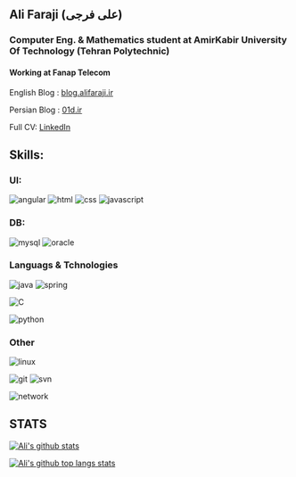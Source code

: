 ## Ali Faraji (علی فرجی)

### Computer Eng. & Mathematics student at AmirKabir University Of Technology (Tehran Polytechnic)

#### Working at Fanap Telecom

English Blog : [blog.alifaraji.ir](https://blog.alifaraji.ir/)

Persian Blog : [01d.ir](https://01d.ir/)

Full CV: [LinkedIn](https://www.linkedin.com/in/alifaraji98/)


## Skills:

### UI:

![angular](https://img.shields.io/badge/angular-red?logo=angular&style=for-the-badge "angular")
![html](https://img.shields.io/badge/html-orange?logo=html5&style=for-the-badge "html")
![css](https://img.shields.io/badge/css-green?logo=css3&style=for-the-badge "css")
![javascript](https://img.shields.io/badge/javascript-yellow?logo=javascript&style=for-the-badge "javascript")

### DB:
![mysql](https://img.shields.io/badge/mysql-gray?logo=mysql&style=for-the-badge "mysql")
![oracle](https://img.shields.io/badge/oracle-blue?logo=oracle&style=for-the-badge "oracle")

### Languags & Tchnologies
![java](https://img.shields.io/badge/java-659fc9?logo=java&style=for-the-badge "java")
![spring](https://img.shields.io/badge/spring-77a123?logo=spring&style=for-the-badge "spring")

![C](https://img.shields.io/badge/c-7a2a56?logo=c&style=for-the-badge "c")

![python](https://img.shields.io/badge/python-1d6e09?logo=python&style=for-the-badge "python")


### Other
![linux](https://img.shields.io/badge/linux-8612c4?logo=linux&style=for-the-badge "linux")

![git](https://img.shields.io/badge/git-a38341?logo=mysql&style=for-the-badge "git")
![svn](https://img.shields.io/badge/svn-olive?logo=subversion&style=for-the-badge "svn")

![network](https://img.shields.io/badge/network-ff6600?logo=wire&style=for-the-badge "network")



## STATS

[![Ali's github stats](https://github-readme-stats.vercel.app/api?username=alifa98&show_icons=true&theme=radical&icon_color=FF6600&include_all_commits=true
)](https://github.com/alifa98/)

[![Ali's github top langs stats](https://github-readme-stats.vercel.app/api/top-langs/?username=alifa98&layout=compact&theme=radical)](https://github.com/alifa98/)







